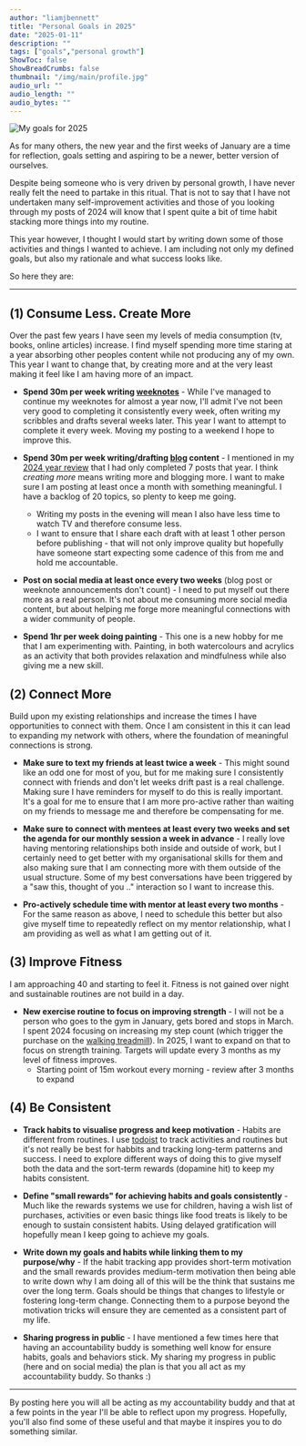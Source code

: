 ```yaml
---
author: "liamjbennett"
title: "Personal Goals in 2025"
date: "2025-01-11"
description: ""
tags: ["goals","personal growth"]
ShowToc: false
ShowBreadCrumbs: false
thumbnail: "/img/main/profile.jpg"
audio_url: ""
audio_length: ""
audio_bytes: ""
---
```


![My goals for 2025](/img/2025/Goals-2025.png)

As for many others, the new year and the first weeks of January are a time for reflection, goals setting and aspiring to be a newer, better version of ourselves.

Despite being someone who is very driven by personal growth, I have never really felt the need to partake in this ritual. That is not to say that I have not undertaken many self-improvement activities and those of you looking through my posts of 2024 will know that I spent quite a bit of time habit stacking more things into my routine.

This year however, I thought I would start by writing down some of those activities and things I wanted to achieve. I am including not only my defined goals, but also my rationale and what success looks like.

So here they are:

---

## (1) Consume Less. Create More
Over the past few years I have seen my levels of media consumption (tv, books, online articles) increase. I find myself spending more time staring at a year absorbing other peoples content while not producing any of my own. This year I want to change that, by creating more and at the very least making it feel like I am having more of an impact.

* **Spend 30m per week writing [weeknotes](/weeknotes)** - While I've managed to continue my weeknotes for almost a year now, I'll admit I've not been very good to completing it consistently every week, often writing my scribbles and drafts several weeks later. This year I want to attempt to complete it every week. Moving my posting to a weekend I hope to improve this.

* **Spend 30m per week writing/drafting [blog](/posts) content** - I mentioned in my [2024 year review](/posts/2024-12-20-2024-year-review/) that I had only completed 7 posts that year. I think *creating more* means writing more and blogging more. I want to make sure I am posting at least once a month with something meaningful. I have a backlog of 20 topics, so plenty to keep me going.
    * Writing my posts in the evening will mean I also have less time to watch TV and therefore consume less.
    * I want to ensure that I share each draft with at least 1 other person before publishing - that will not only improve quality but hopefully have someone start expecting some cadence of this from me and hold me accountable.
* **Post on social media at least once every two weeks** (blog post or weeknote announcements don't count) - I need to put myself out there more as a real person. It's not about me consuming more social media content, but about helping me forge more meaningful connections with a wider community of people.
* **Spend 1hr per week doing painting** - This one is a new hobby for me that I am experimenting with. Painting, in both watercolours and acrylics as an activity that both provides relaxation and mindfulness while also giving me a new skill.

## (2) Connect More
Build upon my existing relationships and increase the times I have opportunities to connect with them. Once I am consistent in this it can lead to expanding my network with others, where the foundation of meaningful connections is strong.

* **Make sure to text my friends at least twice a week** - This might sound like an odd one for most of you, but for me making sure I consistently connect with friends and don't let weeks drift past is a real challenge. Making sure I have reminders for myself to do this is really important. It's a goal for me to ensure that I am more pro-active rather than waiting on my friends to message me and therefore be compensating for me.

* **Make sure to connect with mentees at least every two weeks and set the agenda for our monthly session a week in advance** - I really love having mentoring relationships both inside and outside of work, but I certainly need to get better with my organisational skills for them and also making sure that I am connecting more with them outside of the usual structure. Some of my best conversations have been triggered by a "saw this, thought of you .." interaction so I want to increase this.

* **Pro-actively schedule time with mentor at least every two months** - For the same reason as above, I need to schedule this better but also give myself time to repeatedly reflect on my mentor relationship, what I am providing as well as what I am getting out of it.

## (3) Improve Fitness
I am approaching 40 and starting to feel it. Fitness is not gained over night and sustainable routines are not build in a day.

* **New exercise routine to focus on improving strength** -  I will not be a person who goes to the gym in January, gets bored and stops in March. I spent 2024 focusing on increasing my step count (which trigger the purchase on the [walking treadmill](/posts/2024-05-31-walking-treadmill/)). In 2025, I want to expand on that to focus on strength training. Targets will update every 3 months as my level of fitness improves.
    * Starting point of 15m workout every morning - review after 3 months to expand

## (4) Be Consistent

* **Track habits to visualise progress and keep motivation** - Habits are different from routines. I use [todoist](https://todoist.com/) to track activities and routines but it's not really be best for habbits and tracking long-term patterns and success. I need to explore different ways of doing this to give myself both the data and the sort-term rewards (dopamine hit) to keep my habits consistent.

* **Define "small rewards" for achieving habits and goals consistently** - Much like the rewards systems we use for children, having a wish list of purchases, activities or even basic things like food treats is likely to be enough to sustain consistent habits. Using delayed gratification will hopefully mean I keep going to achieve my goals.

* **Write down my goals and habits while linking them to my purpose/why** - If the habit tracking app provides short-term motivation and the small rewards provides medium-term motivation then being able to write down why I am doing all of this will be the think that sustains me over the long term. Goals should be things that changes to lifestyle or fostering long-term change. Connecting them to a purpose beyond the motivation tricks will ensure they are cemented as a consistent part of my life.

* **Sharing progress in public** - I have mentioned a few times here that having an accountability buddy is something well know for ensure habits, goals and behaviors stick. My sharing my progress in public (here and on social media) the plan is that you all act as my accountability buddy. So thanks :)


---
By posting here you will all be acting as my accountability buddy and that at a few points in the year I'll be able to reflect upon my progress. Hopefully, you'll also find some of these useful and that maybe it inspires you to do something similar.